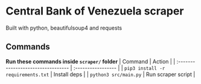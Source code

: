 # Central Bank of Venezuela scraper

Built with python, beautifulsoup4 and requests

## Commands
**Run these commands inside `scraper/` folder**
| Command                            | Action             |
| :--------------------------------- | :----------------- |
| `pip3 install -r requirements.txt` | Install deps       |
| `python3 src/main.py`              | Run scraper script |

